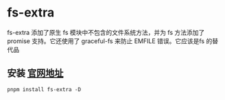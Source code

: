 # fs-extra
fs-extra 添加了原生 fs 模块中不包含的文件系统方法，并为 fs 方法添加了 promise 支持。它还使用了 graceful-fs 来防止 EMFILE 错误。它应该是fs 的替代品

## 安装 [官网地址](https://www.npmjs.com/package/fs-extra)
```
pnpm install fs-extra -D
```
